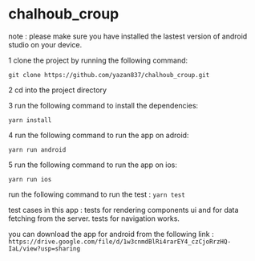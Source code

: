 # chalhoub_croup

note : please make sure you have installed the lastest version of android studio on your device.

1 clone the project by running the following command:

`git clone https://github.com/yazan837/chalhoub_croup.git`

2 cd into the project directory

3 run the following command to install the dependencies:

`yarn install`

4 run the following command to run the app on adroid:

`yarn run android`

5 run the following command to run the app on ios:

`yarn run ios`

run the following command to run the test :
`yarn test`

test cases in this app :
tests for rendering components ui and for data fetching from the server.
tests for navigation works.

you can download the app for android from the following link :
` https://drive.google.com/file/d/1w3cnmdBlRi4rarEY4_czCjoRrzHQ-IaL/view?usp=sharing`

